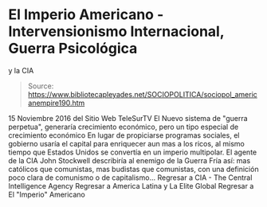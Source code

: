 # El Imperio Americano - Intervensionismo Internacional, Guerra Psicológica 
y la CIA

> Source: https://www.bibliotecapleyades.net/SOCIOPOLITICA/sociopol_americanempire190.htm

15 Noviembre 2016
del Sitio Web TeleSurTV
El Nuevo sistema de "guerra perpetua",
generaría crecimiento económico, pero un tipo especial de crecimiento económico
En lugar de propiciarse programas sociales, el gobierno usaría el capital
para enriquecer aun mas a los ricos, al mismo tiempo que Estados Unidos se convertía en un imperio multipolar.
El agente de la CIA John Stockwell
describiría al enemigo de la Guerra Fría así: mas católicos que comunistas,
mas budistas que comunistas, con una definición poco clara
de comunismo o de capitalismo...
Regresar a CIA - The Central Intelligence Agency
Regresar a America Latina y La Elite Global
Regresar a El "Imperio" Americano
